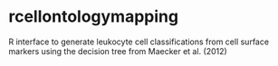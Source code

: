 # rcellontologymapping
R interface to generate leukocyte cell classifications from cell surface markers using the decision tree from Maecker et al. (2012)
